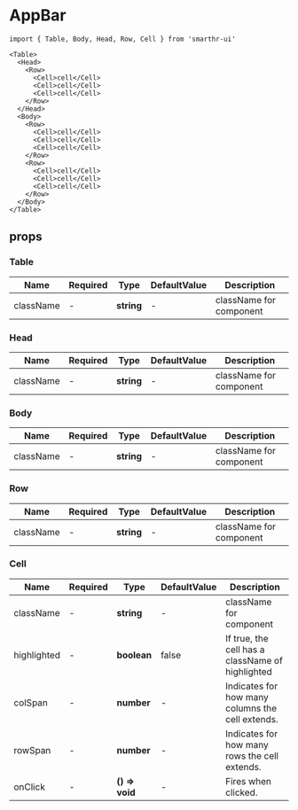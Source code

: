# AppBar

```tsx
import { Table, Body, Head, Row, Cell } from 'smarthr-ui'

<Table>
  <Head>
    <Row>
      <Cell>cell</Cell>
      <Cell>cell</Cell>
      <Cell>cell</Cell>
    </Row>
  </Head>
  <Body>
    <Row>
      <Cell>cell</Cell>
      <Cell>cell</Cell>
      <Cell>cell</Cell>
    </Row>
    <Row>
      <Cell>cell</Cell>
      <Cell>cell</Cell>
      <Cell>cell</Cell>
    </Row>
  </Body>
</Table>
```

## props

### Table

| Name      | Required | Type       | DefaultValue | Description             |
| --------- | -------- | ---------- | ------------ | ----------------------- |
| className | -        | **string** | -            | className for component |

### Head

| Name      | Required | Type       | DefaultValue | Description             |
| --------- | -------- | ---------- | ------------ | ----------------------- |
| className | -        | **string** | -            | className for component |

### Body

| Name      | Required | Type       | DefaultValue | Description             |
| --------- | -------- | ---------- | ------------ | ----------------------- |
| className | -        | **string** | -            | className for component |

### Row

| Name      | Required | Type       | DefaultValue | Description             |
| --------- | -------- | ---------- | ------------ | ----------------------- |
| className | -        | **string** | -            | className for component |

### Cell

| Name        | Required | Type           | DefaultValue | Description                                      |
| ----------- | -------- | -------------- | ------------ | ------------------------------------------------ |
| className   | -        | **string**     | -            | className for component                          |
| highlighted | -        | **boolean**    | false        | If true, the cell has a className of highlighted |
| colSpan     | -        | **number**     | -            | Indicates for how many columns the cell extends. |
| rowSpan     | -        | **number**     | -            | Indicates for how many rows the cell extends.    |
| onClick     | -        | **() => void** | -            | Fires when clicked.                              |
